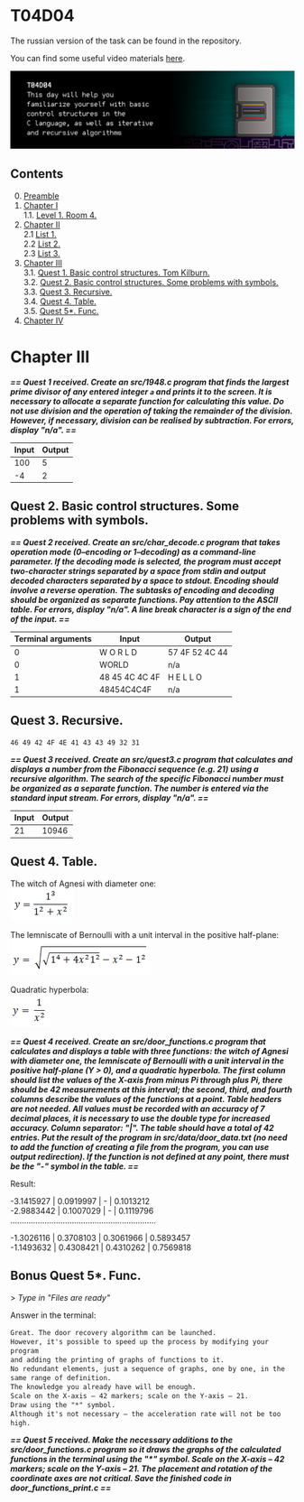 # T04D04
The russian version of the task can be found in the repository.

You can find some useful video materials [here](https://edu.21-school.ru/video/selection/15cb6428-234a-4bd3-9612-1c743554ebea).

![day4_door](misc/eng/images/day4_door.png)
  

## Contents

0. [Preamble](#preamble)
1. [Chapter I](#chapter-i) \
    1.1. [Level 1. Room 4.](#level-1-room-4)
2. [Chapter II](#chapter-ii) \
    2.1 [List 1.](#list-1) \
    2.2 [List 2.](#list-2) \
    2.3 [List 3.](#list-3) 
3. [Chapter III](#chapter-iii) \
    3.1. [Quest 1. Basic control structures. Tom Kilburn.](#quest-1-basic-control-structures-tom-kilburn)  
    3.2. [Quest 2. Basic control structures. Some problems with symbols.](#quest-2-basic-control-structures-some-problems-with-symbols)  
    3.3. [Quest 3. Recursive.](#quest-3-recursive)  
    3.4. [Quest 4. Table.](#quest-4-table)  
    3.5. [Quest 5*. Func.](#bonus-quest-5-func)
4. [Chapter IV](#chapter-iv)


# Chapter III

***== Quest 1 received. Create an src/1948.c program that finds the largest prime divisor of any entered integer `a` and prints it to the screen. It is necessary to allocate a separate function for calculating this value. Do not use division and the operation of taking the remainder of the division. However, if necessary, division can be realised by subtraction. For errors, display "n/a". ==***

| Input | Output |
| ------ | ------ |
| 100 | 5 |
| -4 | 2 |


## Quest 2. Basic control structures. Some problems with symbols.

***== Quest 2 received. Create an src/char_decode.c program that takes operation mode 
(0–encoding or 1–decoding) as a command-line parameter. If the decoding mode is selected, 
the program must accept two-character strings separated by a space from stdin and output 
decoded characters separated by a space to stdout. Encoding should involve a reverse 
operation. The subtasks of encoding and decoding should be organized as separate functions. 
Pay attention to the ASCII table. For errors, display "n/a". 
A line break character is a sign of the end of the input. ==***

| Terminal arguments | Input | Output |
| ------ | ------ | ------ |
| 0 | W O R L D | 57 4F 52 4C 44 |
| 0 | WORLD | n/a |
| 1 | 48 45 4C 4C 4F | H E L L O |
| 1 | 48454C4C4F | n/a |


## Quest 3. Recursive.

    46 49 42 4F 4E 41 43 43 49 32 31

***== Quest 3 received. Create an src/quest3.c program that calculates and displays a number from the Fibonacci sequence (e.g. 21) using a recursive algorithm. The search of the specific Fibonacci number must be organized as a separate function. The number is entered via the standard input stream. For errors, display "n/a". ==***

| Input | Output |
| ------ | ------ |
| 21 | 10946 |


## Quest 4. Table.

The witch of Agnesi with diameter one: \
![The witch of Agnesi](misc/images/va.png) 

The lemniscate of Bernoulli with a unit interval in the positive half-plane: \
![The lemniscate of Bernoulli](misc/images/lb.png)

Quadratic hyperbola: \
![Quadratic hyperbola](misc/images/g.png) 

***== Quest 4 received. Create an src/door_functions.c program that calculates and displays a table with three functions: the witch of Agnesi with diameter one, the lemniscate of Bernoulli with a unit interval in the positive half-plane (Y > 0), and a quadratic hyperbola. The first column should list the values of the X-axis from minus Pi through plus Pi, there should be 42 measurements at this interval; the second, third, and fourth columns describe the values ​​of the functions at a point. Table headers are not needed. All values must be recorded with an accuracy of 7 decimal places, it is necessary to use the double type for increased accuracy. Column separator: "|". The table should have a total of 42 entries. Put the result of the program in src/data/door_data.txt (no need to add the function of creating a file from the program, you can use output redirection). If the function is not defined at any point, there must be the "-" symbol in the table. ==***

Result:

-3.1415927 | 0.0919997 | - | 0.1013212<br/>
-2.9883442 | 0.1007029 | - | 0.1119796<br/>
................................................................

-1.3026116 | 0.3708103 | 0.3061966 | 0.5893457<br/>
-1.1493632 | 0.4308421 | 0.4310262 | 0.7569818


## Bonus Quest 5*. Func.

\> *Type in "Files are ready"*

Answer in the terminal: 

    Great. The door recovery algorithm can be launched. 
    However, it's possible to speed up the process by modifying your program
    and adding the printing of graphs of functions to it.
    No redundant elements, just a sequence of graphs, one by one, in the same range of definition.
    The knowledge you already have will be enough. 
    Scale on the X-axis – 42 markers; scale on the Y-axis – 21. 
    Draw using the "*" symbol. 
    Although it's not necessary – the acceleration rate will not be too high. 

***== Quest 5 received. Make the necessary additions to the src/door_functions.c program so it draws the graphs of the calculated functions in the terminal using the "\*" symbol. Scale on the X-axis – 42 markers; scale on the Y-axis – 21. The placement and rotation of the coordinate axes are not critical. Save the finished code in door_functions_print.c ==***

